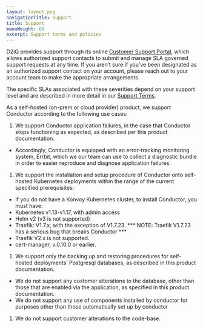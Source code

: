 ```yaml
---
layout: layout.pug
navigationTitle: Support
title: Support
menuWeight: 60
excerpt: Support terms and policies
---
```


D2iQ provides support through its online [Customer Support Portal](https://support.d2iq.com/s/), which allows authorized support contacts to submit and manage SLA governed support requests at any time. If you aren’t sure if you’ve been designated as an authorized support contact on your account, please reach out to your account team to make the appropriate arrangements.

The specific SLAs associated with these severities depend on your support level and are described in more detail in our [Support Terms](https://d2iq.com/legal/support-terms).

As a self-hosted (on-prem or cloud provider) product, we support Conductor according to the following use cases:

1. We support Conductor application failures, in the case that Conductor stops functioning as expected, as described per this product documentation.

* Accordingly, Conductor is equipped with an error-tracking monitoring system, Errbit, which we our team can use to collect a diagnostic bundle in order to easier reproduce and diagnose application failures.

1. We support the installation and setup procedure of Conductor onto self-hosted Kubernetes deployments within the range of the current specified prerequisites:

- If you do not have a Konvoy Kubernetes cluster, to install Conductor, you must have:
- Kubernetes v1.13-v1.17, with admin access
- Helm v2 (v3 is not supported)
- Traefik: V1.7.x, with the exception of V1.7.23.
*** NOTE: Traefik V1.7.23 has a serious bug that breaks Conductor ***
- Traefik V2.x is not supported.
- cert-manager, v.0.10.0 or earlier.

1. We support only the backing up and restoring procedures for self-hosted deployments’ Postgresql databases, as described in this product documentation.
* We do not support any customer alterations to the database, other than those that are enabled via the application, as specified in this product documentation.
* We do not support any use of components installed by conductor for purposes other than those automatically set up by conductor

1. We do not support customer alterations to the code-base.
